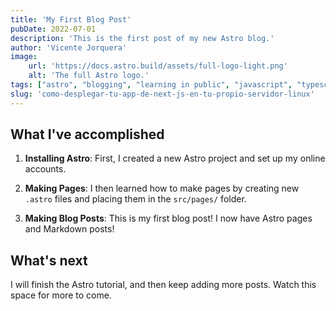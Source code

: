 ```yaml
---
title: 'My First Blog Post'
pubDate: 2022-07-01
description: 'This is the first post of my new Astro blog.'
author: 'Vicente Jorquera'
image:
    url: 'https://docs.astro.build/assets/full-logo-light.png'
    alt: 'The full Astro logo.'
tags: ["astro", "blogging", "learning in public", "javascript", "typescript"]
slug: 'como-desplegar-tu-app-de-next-js-en-tu-propio-servidor-linux'
---
```


## What I've accomplished

1. **Installing Astro**: First, I created a new Astro project and set up my online accounts.

2. **Making Pages**: I then learned how to make pages by creating new `.astro` files and placing them in the `src/pages/` folder.

3. **Making Blog Posts**: This is my first blog post! I now have Astro pages and Markdown posts!

## What's next

I will finish the Astro tutorial, and then keep adding more posts. Watch this space for more to come.